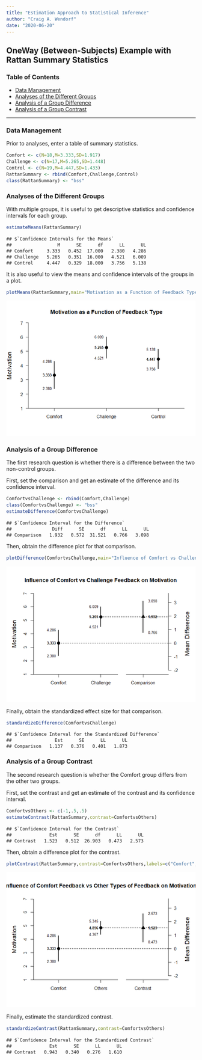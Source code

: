 ```yaml
---
title: "Estimation Approach to Statistical Inference"
author: "Craig A. Wendorf"
date: "2020-06-20"
---
```


## OneWay (Between-Subjects) Example with Rattan Summary Statistics

### Table of Contents

- [Data Management](#data-management)
- [Analyses of the Different Groups](#analyses-of-the-different-groups)
- [Analysis of a Group Difference](#analysis-of-a-group-difference)
- [Analysis of a Group Contrast](#analysis-of-a-group-contrast)

---

### Data Management

Prior to analyses, enter a table of summary statistics.


```r
Comfort <- c(N=18,M=3.333,SD=1.917)
Challenge <- c(N=17,M=5.265,SD=1.448)
Control <- c(N=19,M=4.447,SD=1.433)
RattanSummary <- rbind(Comfort,Challenge,Control)
class(RattanSummary) <- "bss"
```

### Analyses of the Different Groups

With multiple groups, it is useful to get descriptive statistics and confidence intervals for each group.


```r
estimateMeans(RattanSummary)
```

```
## $`Confidence Intervals for the Means`
##                 M      SE      df      LL      UL
## Comfort     3.333   0.452  17.000   2.380   4.286
## Challenge   5.265   0.351  16.000   4.521   6.009
## Control     4.447   0.329  18.000   3.756   5.138
```

It is also useful to view the means and confidence intervals of the groups in a plot.


```r
plotMeans(RattanSummary,main="Motivation as a Function of Feedback Type",ylab="Motivation")
```

![](figures/Rattan-Means-1.png)<!-- -->

### Analysis of a Group Difference

The first research question is whether there is a difference between the two non-control groups.

First, set the comparison and get an estimate of the difference and its confidence interval.


```r
ComfortvsChallenge <- rbind(Comfort,Challenge)
class(ComfortvsChallenge) <- "bss"
estimateDifference(ComfortvsChallenge)
```

```
## $`Confidence Interval for the Difference`
##               Diff      SE      df      LL      UL
## Comparison   1.932   0.572  31.521   0.766   3.098
```

Then, obtain the difference plot for that comparison.


```r
plotDifference(ComfortvsChallenge,main="Influence of Comfort vs Challenge Feedback on Motivation",ylab="Motivation")
```

![](figures/Rattan-Difference-1.png)<!-- -->

Finally, obtain the standardized effect size for that comparison.


```r
standardizeDifference(ComfortvsChallenge)
```

```
## $`Confidence Interval for the Standardized Difference`
##                Est      SE      LL      UL
## Comparison   1.137   0.376   0.401   1.873
```

### Analysis of a Group Contrast

The second research question is whether the Comfort group differs from the other two groups.

First, set the contrast and get an estimate of the contrast and its confidence interval.


```r
ComfortvsOthers <- c(-1,.5,.5)
estimateContrast(RattanSummary,contrast=ComfortvsOthers)
```

```
## $`Confidence Interval for the Contrast`
##              Est      SE      df      LL      UL
## Contrast   1.523   0.512  26.903   0.473   2.573
```

Then, obtain a difference plot for the contrast.


```r
plotContrast(RattanSummary,contrast=ComfortvsOthers,labels=c("Comfort","Others"),main="Influence of Comfort Feedback vs Other Types of Feedback on Motivation",ylab="Motivation")
```

![](figures/Rattan-Contrast-1.png)<!-- -->

Finally, estimate the standardized contrast.


```r
standardizeContrast(RattanSummary,contrast=ComfortvsOthers)
```

```
## $`Confidence Interval for the Standardized Contrast`
##              Est      SE      LL      UL
## Contrast   0.943   0.340   0.276   1.610
```
